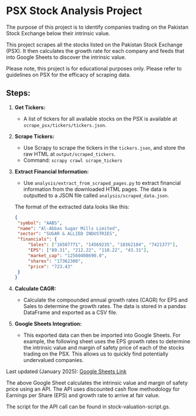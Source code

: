 # PSX Stock Analysis Project

The purpose of this project is to identify companies trading on the Pakistan Stock Exchange below their intrinsic value.

This project scrapes all the stocks listed on the Pakistan Stock Exchange (PSX). It then calculates the growth rate for each company and feeds that into Google Sheets to discover the intrinsic value.

Please note, this project is for educational purposes only. Please refer to guidelines on PSX for the efficacy of scraping data.

## Steps:

1. **Get Tickers:**

   - A list of tickers for all available stocks on the PSX is available at `scrape_psx/tickers/tickers.json`.

2. **Scrape Tickers:**

   - Use Scrapy to scrape the tickers in the `tickers.json`, and store the raw HTML at `output/scraped_tickers`.
   - Command: `scrapy crawl scrape_tickers`

3. **Extract Financial Information:**

   - Use `analysis/extract_from_scraped_pages.py` to extract financial information from the downloaded HTML pages. The data is outputted to a JSON file called `analysis/scraped_data.json`.

   The format of the extracted data looks like this:

   ```json
   {
   	"symbol": "AABS",
   	"name": "Al-Abbas Sugar Mills Limited",
   	"sector": "SUGAR & ALLIED INDUSTRIES",
   	"financials": {
   		"Sales": ["16507771", "14569235", "10362184", "7421377"],
   		"EPS": ["89.31", "212.22", "110.22", "43.31"],
   		"market_cap": "12560408690.0",
   		"shares": "17362300",
   		"price": "723.43"
   	}
   }
   ```

4. **Calculate CAGR:**

   - Calculate the compounded annual growth rates (CAGR) for EPS and Sales to determine the growth rates. The data is stored in a pandas DataFrame and exported as a CSV file.

5. **Google Sheets Integration:**
   - This exported data can then be imported into Google Sheets. For example, the following sheet uses the EPS growth rates to determine the intrinsic value and margin of safety price of each of the stocks trading on the PSX. This allows us to quickly find potentially undervalued companies.

Last updated (January 2025): [Google Sheets Link](https://docs.google.com/spreadsheets/d/1X4-QnntyD_KeImqazNnbKY6xzWuWYCS44ezv3ZQZ_LU/edit?usp=sharing)

The above Google Sheet calculates the intrinsic value and margin of safety price using an API. The API uses discounted cash flow methodology for Earnings per Share (EPS) and growth rate to arrive at fair value.

The script for the API call can be found in stock-valuation-script.gs.
